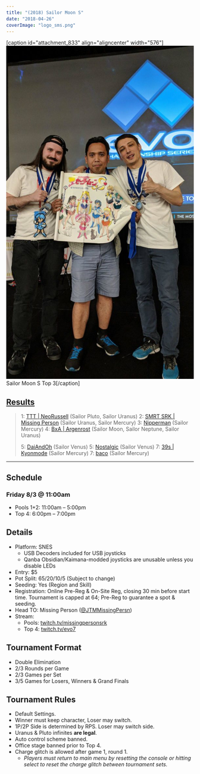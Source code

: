 ```yaml
---
title: "(2018) Sailor Moon S"
date: "2018-04-26"
coverImage: "logo_sms.png"
---
```


\[caption id="attachment\_833" align="aligncenter" width="576"\]![Sailor Moon S Top 3](/uploads/sms-top-3-576x1024.jpg) Sailor Moon S Top 3\[/caption\]

## [Results](https://smash.gg/tournament/animevo-2018/events/bishoujo-senshi-sailor-moon-s/overview)

> 1: [TTT | NeoRussell](@NeoRussell) (Sailor Pluto, Sailor Uranus) 2: [SMRT SRK | Missing Person](@JTMMissingPersn) (Sailor Uranus, Sailor Mercury) 3: [Nipperman](@the_nipperman) (Sailor Mercury) 4: [BxA | Argenrost](@Argenrost) (Sailor Moon, Sailor Neptune, Sailor Uranus)
> 
> 5: [DaiAndOh](@DaiAndOh1) (Sailor Venus) 5: [Nostalgic](@nostalgic_91) (Sailor Venus) 7: [39s | Kyonmode](@kyonmode) (Sailor Mercury) 7: [baco](@beikho) (Sailor Mercury)

* * *

## Schedule

### Friday 8/3 @ 11:00am

- Pools 1+2: 11:00am – 5:00pm
- Top 4: 6:00pm – 7:00pm

## Details

- Platform: SNES
    - USB Decoders included for USB joysticks
    - Qanba Obsidian/Kaimana-modded joysticks are unusable unless you disable LEDs
- Entry: $5
- Pot Split: 65/20/10/5 (Subject to change)
- Seeding: Yes (Region and Skill)
- Registration: Online Pre-Reg & On-Site Reg, closing 30 min before start time. Tournament is capped at 64; Pre-Reg to guarantee a spot & seeding.
- Head TO: Missing Person ([@JTMMissingPersn](https://twitter.com/JTMMissingPersn))
- Stream:
    - Pools: [twitch.tv/missingpersonsrk](https://twitch.tv/missingpersonsrk)
    - Top 4: [twitch.tv/evo7](https://twitch.tv/evo7)

## Tournament Format

- Double Elimination
- 2/3 Rounds per Game
- 2/3 Games per Set
- 3/5 Games for Losers, Winners & Grand Finals

## Tournament Rules

- Default Settings.
- Winner must keep character, Loser may switch.
- 1P/2P Side is determined by RPS. Loser may switch side.
- Uranus & Pluto infinites **are legal**.
- Auto control scheme banned.
- Office stage banned prior to Top 4.
- Charge glitch is allowed after game 1, round 1.
    - _Players must return to main menu by resetting the console or hitting select to reset the charge glitch between tournament sets._
